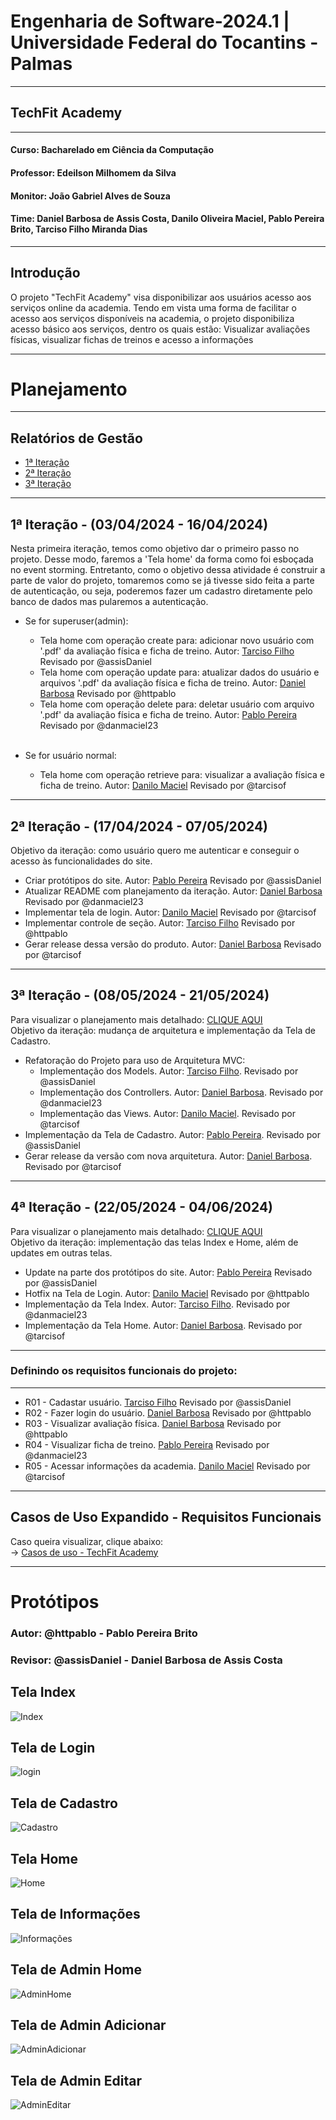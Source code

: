 # Engenharia de Software-2024.1 | Universidade Federal do Tocantins - Palmas

---
## TechFit Academy

---
#### Curso: Bacharelado em Ciência da Computação
#### Professor: Edeilson Milhomem da Silva
#### Monitor: João Gabriel Alves de Souza
#### Time: Daniel Barbosa de Assis Costa, Danilo Oliveira Maciel, Pablo Pereira Brito, Tarciso Filho Miranda Dias

---
## Introdução 

O projeto "TechFit Academy" visa disponibilizar aos usuários acesso aos serviços online da academia. Tendo em vista uma forma de facilitar o acesso aos serviços disponíveis na academia, o projeto disponibiliza acesso básico aos serviços, dentro os quais estão: Visualizar avaliações físicas, visualizar fichas de treinos e acesso a informações

---
# Planejamento

---
## Relatórios de Gestão
- [1ª Iteração](Relatorios%20de%20Gestao/Relatórios%20de%20Gestão%20-%20Iteração%20%231.md)
- [2ª Iteração](Relatorios%20de%20Gestao/Relatórios%20de%20Gestão%20-%20Iteração%20%232.md)
- [3ª Iteração](Relatorios%20de%20Gestao/Relatórios%20de%20Gestão%20-%20Iteração%20%233.md)

---
## 1ª Iteração - (03/04/2024 - 16/04/2024)

Nesta primeira iteração, temos como objetivo dar o primeiro passo no projeto. Desse modo, faremos a 'Tela home' da forma como foi esboçada no event storming. Entretanto, como o objetivo dessa atividade é construir a parte de valor do projeto, tomaremos como se já tivesse sido feita a parte de autenticação, ou seja, poderemos fazer um cadastro diretamente pelo banco de dados mas pularemos a autenticação.

- Se for superuser(admin):
  - Tela home com operação create para: adicionar novo usuário com '.pdf' da avaliação física e ficha de treino. Autor: [Tarciso Filho](https://github.com/tarcisof) Revisado por @assisDaniel
  - Tela home com operação update para: atualizar dados do usuário e arquivos '.pdf' da avaliação física e ficha de treino. Autor: [Daniel Barbosa](https://github.com/assisDaniel) Revisado por @httpablo
  - Tela home com operação delete para: deletar usuário com arquivo '.pdf' da avaliação física e ficha de treino. Autor: [Pablo Pereira](https://github.com/httpablo) Revisado por @danmaciel23
  
  <br>
  
- Se for usuário normal:
  - Tela home com operação retrieve para: visualizar a avaliação física e ficha de treino. Autor: [Danilo Maciel](https://github.com/danmaciel23) Revisado por @tarcisof

---
## 2ª Iteração - (17/04/2024 - 07/05/2024)
Objetivo da iteração: como usuário quero me autenticar e conseguir o acesso às funcionalidades do site. <br>

- Criar protótipos do site. Autor: [Pablo Pereira](https://github.com/httpablo) Revisado por @assisDaniel
- Atualizar README com planejamento da iteração. Autor: [Daniel Barbosa](https://github.com/assisDaniel) Revisado por @danmaciel23
- Implementar tela de login. Autor: [Danilo Maciel](https://github.com/danmaciel23) Revisado por @tarcisof
- Implementar controle de seção. Autor: [Tarciso Filho](https://github.com/tarcisof) Revisado por @httpablo
- Gerar release dessa versão do produto. Autor: [Daniel Barbosa](https://github.com/assisDaniel) Revisado por @tarcisof

---
## 3ª Iteração - (08/05/2024 - 21/05/2024)
Para visualizar o planejamento mais detalhado: [CLIQUE AQUI](https://github.com/users/assisDaniel/projects/5)<br>
Objetivo da iteração: mudança de arquitetura e implementação da Tela de Cadastro. <br>

- Refatoração do Projeto para uso de Arquitetura MVC:
  - Implementação dos Models. Autor: [Tarciso Filho](https://github.com/tarcisof). Revisado por @assisDaniel
  - Implementação dos Controllers. Autor: [Daniel Barbosa](https://github.com/assisDaniel). Revisado por @danmaciel23
  - Implementação das Views. Autor: [Danilo Maciel](https://github.com/danmaciel23). Revisado por @tarcisof
- Implementação da Tela de Cadastro. Autor: [Pablo Pereira](https://github.com/httpablo). Revisado por @assisDaniel
- Gerar release da versão com nova arquitetura. Autor: [Daniel Barbosa](https://github.com/assisDaniel). Revisado por @tarcisof

---
## 4ª Iteração - (22/05/2024 - 04/06/2024)
Para visualizar o planejamento mais detalhado: [CLIQUE AQUI](https://github.com/users/assisDaniel/projects/5)<br>
Objetivo da iteração: implementação das telas Index e Home, além de updates em outras telas.<br>

- Update na parte dos protótipos do site. Autor: [Pablo Pereira](https://github.com/httpablo) Revisado por @assisDaniel
- Hotfix na Tela de Login. Autor: [Danilo Maciel](https://github.com/danmaciel23) Revisado por @httpablo
- Implementação da Tela Index. Autor: [Tarciso Filho](https://github.com/tarcisof). Revisado por @danmaciel23
- Implementação da Tela Home. Autor: [Daniel Barbosa](https://github.com/assisDaniel). Revisado por @tarcisof

---
### Definindo os requisitos funcionais do projeto:

---

 - R01 - Cadastar usuário. [Tarciso Filho](https://github.com/tarcisof) Revisado por @assisDaniel
 - R02 - Fazer login do usuário. [Daniel Barbosa](https://github.com/assisDaniel) Revisado por @httpablo
 - R03 - Visualizar avaliação física. [Daniel Barbosa](https://github.com/assisDaniel) Revisado por @httpablo
 - R04 - Visualizar ficha de treino. [Pablo Pereira](https://github.com/httpablo) Revisado por @danmaciel23
 - R05 - Acessar informações da academia. [Danilo Maciel](https://github.com/danmaciel23) Revisado por @tarcisof

---
## Casos de Uso Expandido - Requisitos Funcionais
Caso queira visualizar, clique abaixo: <br>
-> [Casos de uso - TechFit Academy](Casos%20de%20Uso/casosDeUso.md)

---

# **Protótipos**
### Autor: @httpablo - Pablo Pereira Brito
### Revisor: @assisDaniel - Daniel Barbosa de Assis Costa

## Tela Index
![Index](Prototipos/index.png)

## Tela de Login
![login](Prototipos/login.png)

## Tela de Cadastro
![Cadastro](Prototipos/cadastro.png)

## Tela Home
![Home](Prototipos/home.png)

## Tela de Informações
![Informações](Prototipos/informacoes.png)

## Tela de Admin Home
![AdminHome](Prototipos/adminHome.png)

## Tela de Admin Adicionar
![AdminAdicionar](Prototipos/adminAdicionar.png)

## Tela de Admin Editar
![AdminEditar](Prototipos/adminEditar.png)
